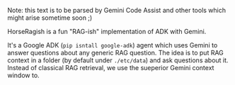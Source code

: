 Note: this text is to be parsed by Gemini Code Assist and other tools which might arise sometime soon ;)

HorseRagish is a fun "RAG-ish" implementation of ADK with Gemini.

It's a Google ADK (`pip isntall google-adk`) agent which uses Gemini to answer questions about any generic RAG question.
The idea is to put RAG context in a folder (by default under `./etc/data`) and ask questions about it.
Instead of classical RAG retrieval, we use the sueperior Gemini context window to.
